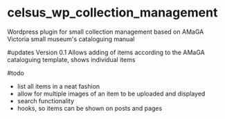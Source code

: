 # celsus_wp_collection_management
Wordpress plugin for small collection management based on AMaGA Victoria small museum's cataloguing manual

#updates
Version 0.1
Allows adding of items according to the AMaGA cataloguing template, shows individual items



#todo
- list all items in a neat fashion
- allow for multiple images of an item to be uploaded and displayed
- search functionality
- hooks, so items can be shown on posts and pages
